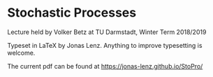 # Stochastic Processes

Lecture held by Volker Betz at TU Darmstadt, Winter Term 2018/2019

Typeset in LaTeX by Jonas Lenz.
Anything to improve typesetting is welcome.

The current pdf can be found at https://jonas-lenz.github.io/StoPro/
